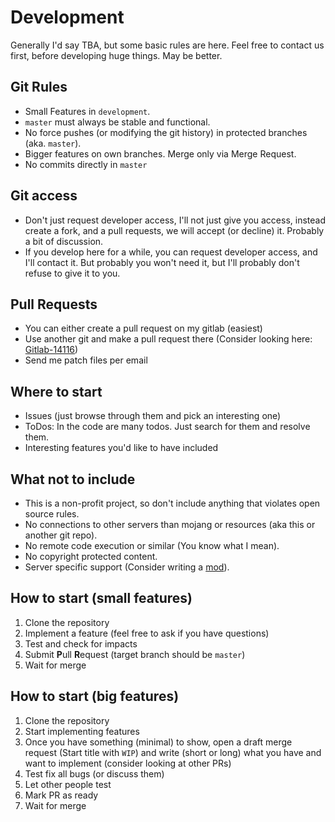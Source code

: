 # Development
Generally I'd say TBA, but some basic rules are here. Feel free to contact us first, before developing huge things. May be better.

## Git Rules
- Small Features in `development`.
- `master` must always be stable and functional.
- No force pushes (or modifying the git history) in protected branches (aka. `master`).
- Bigger features on own branches. Merge only via Merge Request.
- No commits directly in `master`

## Git access

- Don't just request developer access, I'll not just give you access, instead create a fork, and a pull requests, we will accept (or decline) it. Probably a bit of discussion.
- If you develop here for a while, you can request developer access, and I'll contact it. But probably you won't need it, but I'll probably don't refuse to give it to you.

## Pull Requests

- You can either create a pull request on my gitlab (easiest)
- Use another git and make a pull request there (Consider looking here: [Gitlab-14116](https://gitlab.com/gitlab-org/gitlab/-/issues/14116))
- Send me patch files per email

## Where to start

- Issues (just browse through them and pick an interesting one)
- ToDos: In the code are many todos. Just search for them and resolve them.
- Interesting features you'd like to have included

## What not to include

- This is a non-profit project, so don't include anything that violates open source rules.
- No connections to other servers than mojang or resources (aka this or another git repo).
- No remote code execution or similar (You know what I mean).
- No copyright protected content.
- Server specific support (Consider writing a [mod](/doc/Modding.md)).

## How to start (small features)

1. Clone the repository
2. Implement a feature (feel free to ask if you have questions)
3. Test and check for impacts
4. Submit **P**ull **R**equest (target branch should be `master`)
5. Wait for merge

## How to start (big features)

1. Clone the repository
2. Start implementing features
3. Once you have something (minimal) to show, open a draft merge request (Start title with `WIP`) and write (short or long) what you have and want to implement (consider looking at other PRs)
3. Test fix all bugs (or discuss them)
4. Let other people test
6. Mark PR as ready
7. Wait for merge
